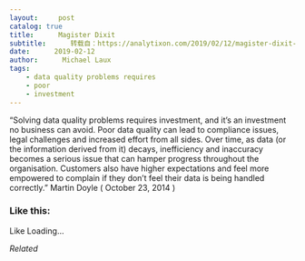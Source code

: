 ```yaml
---
layout:     post
catalog: true
title:      Magister Dixit
subtitle:      转载自：https://analytixon.com/2019/02/12/magister-dixit-1503/
date:      2019-02-12
author:      Michael Laux
tags:
    - data quality problems requires
    - poor
    - investment
---
```


“Solving data quality problems requires investment, and it’s an investment no business can avoid. Poor data quality can lead to compliance issues, legal challenges and increased effort from all sides. Over time, as data (or the information derived from it) decays, inefficiency and inaccuracy becomes a serious issue that can hamper progress throughout the organisation. Customers also have higher expectations and feel more empowered to complain if they don’t feel their data is being handled correctly.” Martin Doyle ( October 23, 2014 )





### Like this:

Like Loading...


*Related*

